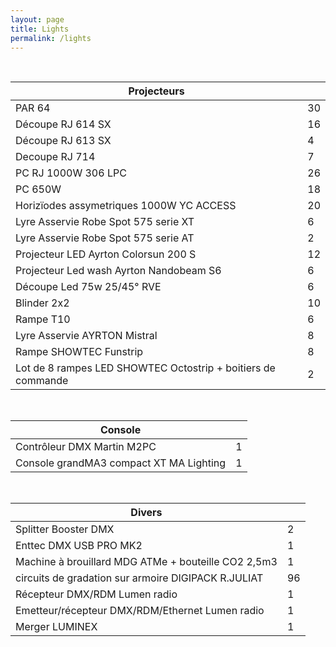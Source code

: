 ```yaml
---
layout: page
title: Lights
permalink: /lights
---
```

<br/>
  
| Projecteurs                                                    |    |
| -------------------------------------------------------------- | -- |
| PAR 64                                                         | 30 |
| Découpe RJ 614 SX                                              | 16 |
| Découpe RJ 613 SX                                              | 4  |
| Decoupe RJ 714                                                 | 7  |
| PC RJ 1000W 306 LPC                                            | 26 |
| PC 650W                                                        | 18 |
| Horizïodes assymetriques 1000W YC ACCESS                       | 20 |
| Lyre Asservie Robe Spot 575 serie XT                           | 6  |
| Lyre Asservie Robe Spot 575 serie AT                           | 2  |
| Projecteur LED Ayrton Colorsun 200 S                           | 12 |
| Projecteur Led wash Ayrton Nandobeam S6                        | 6  |
| Découpe Led 75w 25/45° RVE                                     | 6  |
| Blinder 2x2                                                    | 10 |
| Rampe T10                                                      | 6  |
| Lyre Asservie AYRTON Mistral                                   | 8  |
| Rampe SHOWTEC Funstrip                                         | 8  |
| Lot de 8 rampes LED SHOWTEC Octostrip + boitiers de commande   | 2  |

<br/>

| Console                                  |   |
| ---------------------------------------- | - |
| Contrôleur DMX Martin M2PC               | 1 |
| Console grandMA3 compact XT  MA Lighting | 1 |

<br/>

| Divers                                              |    |
| --------------------------------------------------- | -- |
| Splitter Booster DMX                                | 2  |
| Enttec DMX USB PRO MK2                              | 1  |
| Machine à brouillard MDG ATMe + bouteille CO2 2,5m3 | 1  |
| circuits de gradation sur armoire DIGIPACK R.JULIAT | 96 |
| Récepteur DMX/RDM Lumen radio                       | 1  |
| Emetteur/récepteur DMX/RDM/Ethernet Lumen radio     | 1  |
| Merger LUMINEX                                      | 1  |